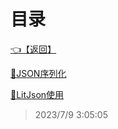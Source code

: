 # 目录  


[👈【返回】](/--目录--/C#高级/--目录--C#高级)  


[📜JSON序列化](/C#高级/XML和JSON序列化/JSON序列化)  

[📜LitJson使用](/C#高级/XML和JSON序列化/LitJson使用)  







> 2023/7/9 3:05:05

